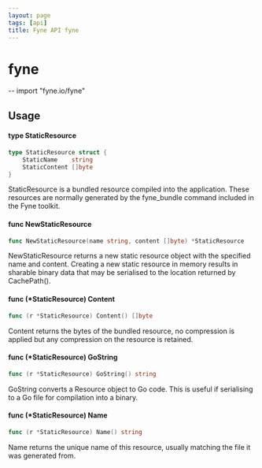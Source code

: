 ```yaml
---
layout: page
tags: [api]
title: Fyne API fyne
---
```


# fyne
--
    import "fyne.io/fyne"

## Usage

#### type StaticResource

```go
type StaticResource struct {
	StaticName    string
	StaticContent []byte
}
```

StaticResource is a bundled resource compiled into the application. These
resources are normally generated by the fyne_bundle command included in the Fyne
toolkit.

#### func  NewStaticResource

```go
func NewStaticResource(name string, content []byte) *StaticResource
```
NewStaticResource returns a new static resource object with the specified name
and content. Creating a new static resource in memory results in sharable binary
data that may be serialised to the location returned by CachePath().

#### func (*StaticResource) Content

```go
func (r *StaticResource) Content() []byte
```
Content returns the bytes of the bundled resource, no compression is applied but
any compression on the resource is retained.

#### func (*StaticResource) GoString

```go
func (r *StaticResource) GoString() string
```
GoString converts a Resource object to Go code. This is useful if serialising to
a Go file for compilation into a binary.

#### func (*StaticResource) Name

```go
func (r *StaticResource) Name() string
```
Name returns the unique name of this resource, usually matching the file it was
generated from.
